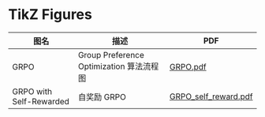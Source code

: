 # TikZ Figures

| 图名 | 描述 | PDF |
|------|------|-----|
| GRPO | Group Preference Optimization 算法流程图 | [GRPO.pdf](GRPO.pdf) |
| GRPO with Self-Rewarded | 自奖励 GRPO | [GRPO_self_reward.pdf](GRPO_self_reward.pdf) |
